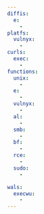 ```yaml
---
diffis:
  e:
    -
platfs:
  vulnyx:
    -
curls:
  exec:
    -
functions:
  unix:
    -
  e:
    -
  vulnyx:
    -
  al:
    -
  smb:
    -
  bf:
    -
  rce:
    -
  sudo:
    -

wals:
  execwu:
    -
---
```

